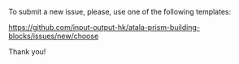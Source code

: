 To submit a new issue, please, use one of the following templates:

https://github.com/input-output-hk/atala-prism-building-blocks/issues/new/choose

Thank you!

